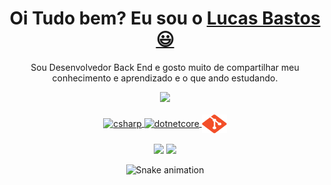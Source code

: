 <div>
  
  <h1 align="center">
    Oi Tudo bem? Eu sou o 
    <a href="https://www.linkedin.com/in/lucas-freitas-de-bastos-b134a21ba/">Lucas Bastos 😃️</a>
  </h1>
  
  <p align="center">
    Sou Desenvolvedor Back End e gosto muito de compartilhar meu conhecimento e aprendizado e o que ando estudando.
    
  
</div>


 <div align="center">
  <a href="https://github.com/LucasBastosf">
  <img height="180em" src="https://github-readme-stats.vercel.app/api?username=LucasBastos&show_icons=true&theme=dracula&include_all_commits=true&count_private=true"/>
 
</div>


  <div align="center" valign="top"><br>
          
   <img align="center" alt="csharp" height="30" width="40" src="https://cdn.jsdelivr.net/gh/devicons/devicon/icons/csharp/csharp-original.svg" />
   <img align="center" alt="dotnetcore" height="30" width="40" src="https://cdn.jsdelivr.net/gh/devicons/devicon/icons/dotnetcore/dotnetcore-original.svg" />
   <img align="center" alt="git" height="30" width="40" src="https://raw.githubusercontent.com/devicons/devicon/master/icons/git/git-original.svg">
 
</div><br>

<div align="center">
  <a href="https://www.instagram.com/lucas.dev.ti/" target="_blank"><img src="https://img.shields.io/badge/-Instagram-%23E4405F?style=for-the-badge&logo=instagram&logoColor=white" target="_blank"></a>
  <a href="https://www.linkedin.com/in/lucas-freitas-de-bastos-b134a21ba/" target="_blank"><img src="https://img.shields.io/badge/-LinkedIn-%230077B5?style=for-the-badge&logo=linkedin&logoColor=white" target="_blank"></a> 

</div>

<div align="center">

  ![Snake animation](https://github.com/danielbped/danielbped/blob/output/github-contribution-grid-snake.svg)
  
</div>

